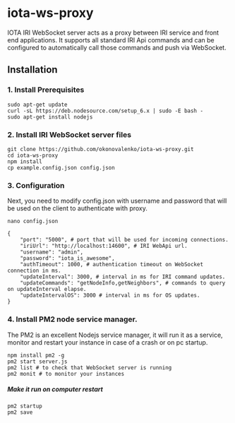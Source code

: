 # iota-ws-proxy
IOTA IRI WebSocket server acts as a proxy between IRI service and front end applications. 
It supports all standard IRI Api commands and can be configured to automatically call those commands and push via WebSocket.


## Installation

### 1. Install Prerequisites

```
sudo apt-get update
curl -sL https://deb.nodesource.com/setup_6.x | sudo -E bash -
sudo apt-get install nodejs
```

### 2. Install IRI WebSocket server files
```
git clone https://github.com/okonovalenko/iota-ws-proxy.git
cd iota-ws-proxy
npm install
cp example.config.json config.json
```

### 3. Configuration
Next, you need to modify config.json with username and password that will be used on the client to authenticate with proxy.
```
nano config.json 
```
```
{
    "port": "5000", # port that will be used for incoming connections.
    "iriUrl": "http://localhost:14600", # IRI WebApi url.
    "username": "admin",
    "password": "iota_is_awesome",
    "authTimeout": 1000, # authentication timeout on WebSocket connection in ms. 
    "updateInterval": 3000, # interval in ms for IRI command updates.
    "updateCommands": "getNodeInfo,getNeighbors", # commands to query on updateInterval elapse.
    "updateIntervalOS": 3000 # interval in ms for OS updates.
}
```

### 4. Install PM2 node service manager.
The PM2 is an excellent Nodejs service manager, it will run it as a service, monitor and restart your instance in case of a crash or on pc startup.   

```
npm install pm2 -g
pm2 start server.js
pm2 list # to check that WebSocket server is running
pm2 monit # to monitor your instances
```

##### Make it run on computer restart
```
pm2 startup
pm2 save
```